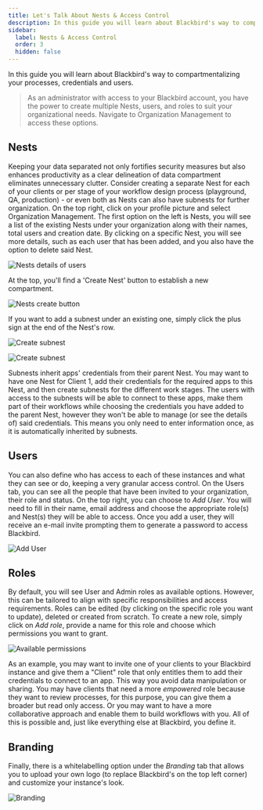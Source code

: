 ```yaml
---
title: Let's Talk About Nests & Access Control
description: In this guide you will learn about Blackbird's way to compartmentalizing your processes, credentials and users.
sidebar:
  label: Nests & Access Control
  order: 3
  hidden: false
---
```


In this guide you will learn about Blackbird's way to compartmentalizing your processes, credentials and users.

> As an administrator with access to your Blackbird account, you have the power to create multiple Nests, users, and roles to suit your organizational needs. Navigate to Organization Management to access these options.

## Nests

Keeping your data separated not only fortifies security measures but also enhances productivity as a clear delineation of data compartment eliminates unnecessary clutter. Consider creating a separate Nest for each of your clients or per stage of your workflow design process (playground, QA, production) - or even both as Nests can also have subnests for further organization. On the top right, click on your profile picture and select Organization Management. The first option on the left is Nests, you will see a list of the existing Nests under your organization along with their names, total users and creation date. By clicking on a specific Nest, you will see more details, such as each user that has been added, and you also have the option to delete said Nest.

![Nests details of users](../../../assets/guides/nests/1.png)

At the top, you'll find a 'Create Nest' button to establish a new compartment.

![Nests create button](../../../assets/guides/nests/2.png)

If you want to add a subnest under an existing one, simply click the plus sign at the end of the Nest's row.

![Create subnest](../../../assets/guides/nests/31.png)

![Create subnest](../../../assets/guides/nests/32.png)

Subnests inherit apps' credentials from their parent Nest. You may want to have one Nest for Client 1, add their credentials for the required apps to this Nest, and then create subnests for the different work stages. The users with access to the subnests will be able to connect to these apps, make them part of their workflows while choosing the credentials you have added to the parent Nest, however they won't be able to manage (or see the details of) said credentials. This means you only need to enter information once, as it is automatically inherited by subnests.

## Users

You can also define who has access to each of these instances and what they can see or do, keeping a very granular access control. On the Users tab, you can see all the people that have been invited to your organization, their role and status. On the top right, you can choose to _Add User_. You will need to fill in their name, email address and choose the appropriate role(s) and Nest(s) they will be able to access. Once you add a user, they will receive an e-mail invite prompting them to generate a password to access Blackbird.

![Add User](../../../assets/guides/nests/4.png)

## Roles

By default, you will see User and Admin roles as available options. However, this can be tailored to align with specific responsibilities and access requirements. Roles can be edited (by clicking on the specific role you want to update), deleted or created from scratch. To create a new role, simply click on _Add role_, provide a name for this role and choose which permissions you want to grant.

![Available permissions](../../../assets/guides/nests/5.png)

As an example, you may want to invite one of your clients to your Blackbird instance and give them a "Client" role that only entitles them to add their credentials to connect to an app. This way you avoid data manipulation or sharing. You may have clients that need a more _empowered_ role because they want to review processes, for this purpose, you can give them a broader but read only access. Or you may want to have a more collaborative approach and enable them to build workflows with you. All of this is possible and, just like everything else at Blackbird, you define it.

## Branding

Finally, there is a whitelabelling option under the _Branding_ tab that allows you to upload your own logo (to replace Blackbird's on the top left corner) and customize your instance's look.

![Branding](../../../assets/guides/nests/6.png)
